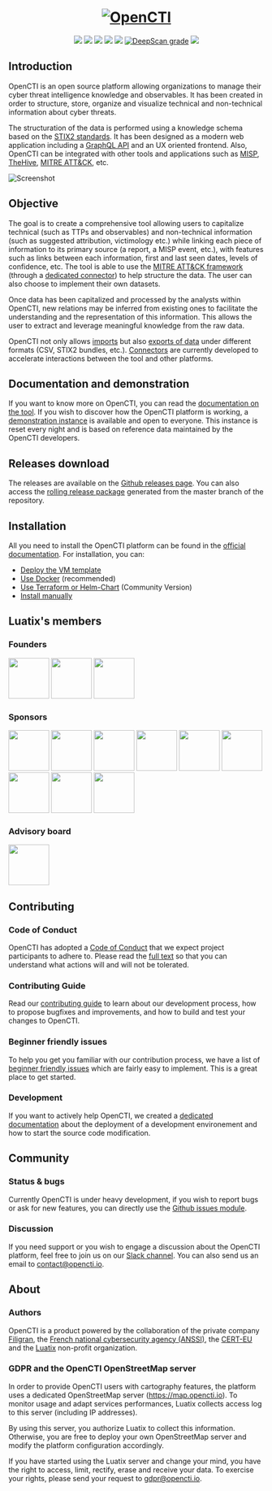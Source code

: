 <h1 align="center">
  <a href="https://www.opencti.io"><img src="https://www.opencti.io/wp-content/uploads/2022/02/logo_github.png" alt="OpenCTI"></a>
</h1>
<p align="center">
  <a href="https://www.opencti.io" alt="Website"><img src="https://img.shields.io/badge/website-opencti.io-blue.svg" /></a>
  <a href="https://luatix.notion.site/OpenCTI-Public-Knowledge-Base-d411e5e477734c59887dad3649f20518" alt="Documentation"><img src="https://img.shields.io/badge/Documentation-Notion-orange.svg" /></a>
  <a href="https://slack.luatix.org" alt="Slack"><img src="https://slack.luatix.org/badge.svg" /></a>
  <a href="https://drone.opencti.io/OpenCTI-Platform/opencti"><img src="https://drone.opencti.io/api/badges/OpenCTI-Platform/opencti/status.svg" /></a>
  <a href="https://codecov.io/gh/OpenCTI-Platform/opencti"><img src="https://codecov.io/gh/OpenCTI-Platform/opencti/graph/badge.svg" /></a>
  <a href="https://deepscan.io/dashboard#view=project&tid=4926&pid=6716&bid=57311"><img src="https://deepscan.io/api/teams/4926/projects/6716/branches/57311/badge/grade.svg" alt="DeepScan grade"></a>
  <a href="https://hub.docker.com/u/opencti" alt="Docker pulls"><img src="https://img.shields.io/docker/pulls/opencti/platform" /></a>
</p>

## Introduction

OpenCTI is an open source platform allowing organizations to manage their cyber threat intelligence knowledge and observables. It has been created in order to structure, store, organize and visualize technical and non-technical information about cyber threats.

The structuration of the data is performed using a knowledge schema based on the [STIX2 standards](https://oasis-open.github.io/cti-documentation/). It has been designed as a modern web application including a [GraphQL API](https://graphql.org) and an UX oriented frontend. Also, OpenCTI can be integrated with other tools and applications such as [MISP](https://github.com/MISP/MISP), [TheHive](https://github.com/TheHive-Project/TheHive), [MITRE ATT&CK](https://github.com/mitre/cti), etc.

![Screenshot](https://www.opencti.io/wp-content/uploads/2022/02/screenshot.png "Screenshot")

## Objective

The goal is to create a comprehensive tool allowing users to capitalize technical (such as TTPs and observables) and non-technical information (such as suggested attribution, victimology etc.) while linking each piece of information to its primary source (a report, a MISP event, etc.), with features such as links between each information, first and last seen dates, levels of confidence, etc. The tool is able to use the [MITRE ATT&CK framework](https://attack.mitre.org) (through a [dedicated connector](https://github.com/OpenCTI-Platform/connectors)) to help structure the data. The user can also choose to implement their own datasets.

Once data has been capitalized and processed by the analysts within OpenCTI, new relations may be inferred from existing ones to facilitate the understanding and the representation of this information. This allows the user to extract and leverage meaningful knowledge from the raw data.

OpenCTI not only allows [imports](https://luatix.notion.site/Import-Export-7dc143dfbb6147b0881080487ed9db33#4ffd142e88ad489abc3370ea8f738a82) but also [exports of data](https://luatix.notion.site/Import-Export-7dc143dfbb6147b0881080487ed9db33#8dfec135e334415fb18f1f169fe89804) under different formats (CSV, STIX2 bundles, etc.). [Connectors](https://luatix.notion.site/OpenCTI-Ecosystem-868329e9fb734fca89692b2ed6087e76) are currently developed to accelerate interactions between the tool and other platforms.

## Documentation and demonstration

If you want to know more on OpenCTI, you can read the [documentation on the tool](https://luatix.notion.site/OpenCTI-Public-Knowledge-Base-d411e5e477734c59887dad3649f20518). If you wish to discover how the OpenCTI platform is working, a [demonstration instance](https://demo.opencti.io) is available and open to everyone. This instance is reset every night and is based on reference data maintained by the OpenCTI developers.

## Releases download

The releases are available on the [Github releases page](https://github.com/OpenCTI-Platform/opencti/releases). You can also access the [rolling release package](https://releases.opencti.io) generated from the master branch of the repository.

## Installation

All you need to install the OpenCTI platform can be found in the [official documentation](https://luatix.notion.site/OpenCTI-Public-Knowledge-Base-d411e5e477734c59887dad3649f20518). For installation, you can:

* [Deploy the VM template](https://luatix.notion.site/Virtual-machine-template-1789b4442b414dbf87f748db51c85aa5)
* [Use Docker](https://luatix.notion.site/Using-Docker-03d5c0592b9d4547800cc9f4ff7be2b8) (recommended)
* [Use Terraform or Helm-Chart](https://luatix.notion.site/Using-Terraform-or-Helm-Chart-Community-Version-05e38d1046f34b998a0bd2873537f8f0) (Community Version)
* [Install manually](https://luatix.notion.site/Manual-deployment-b911beba44234f179841582ab3894bb1)

## Luatix's members

### Founders

<p align="left">
  <a href="https://medium.com/@samuel.hassine" alt="Samuel Hassine"><img src="https://www.luatix.org/wp-content/uploads/2021/10/sam-circle-1.png" width="80" /></a>
  <a href="https://medium.com/@julien.richard" alt="Julien Richard"><img src="https://www.luatix.org/wp-content/uploads/2021/10/julien.png" width="80" /></a>
  <a href="https://www.ssi.gouv.fr" alt="ANSSI"><img src="https://www.luatix.org/wp-content/uploads/2020/04/Anssi.png" width="80" /></a>
</p>

### Sponsors

<p align="left">
  <a href="https://www.intrinsec.com" alt="Intrinsec"><img src="https://www.luatix.org/wp-content/uploads/2020/12/intrinsec.png" width="80" /></a>
  <a href="https://www.thalesgroup.com" alt="Thales"><img src="https://www.luatix.org/wp-content/uploads/2020/04/Thales.png" width="80" /></a>
  <a href="https://www.tanium.com" alt="Tanium"><img src="https://www.luatix.org/wp-content/uploads/2021/01/tanium.png" width="80" /></a>
  <a href="https://www1.nyc.gov/site/cyber/index.page" alt="New York City Cyber Command"><img src="https://www.luatix.org/wp-content/uploads/2020/11/nyc.png" width="80" /></a>
  <a href="https://www.gatewatcher.com" alt="Gatewatcher"><img src="https://www.luatix.org/wp-content/uploads/2021/03/gatewatcher.png" width="80" /></a>
  <a href="https://www.deepwatch.com" alt="deepwatch"><img src="https://www.luatix.org/wp-content/uploads/2021/10/deepwatch.png" width="80" /></a>
  <a href="https://www.aisi.fr" alt="AISI"><img src="https://www.luatix.org/wp-content/uploads/2021/10/aisi.png" width="80" /></a>
  <a href="https://www.hermes.com" alt="Hermès"><img src="https://www.luatix.org/wp-content/uploads/2022/01/hermes.png" width="80" /></a>
  <a href="https://www.aon.com" alt="Aon"><img src="https://www.luatix.org/wp-content/uploads/2022/01/aon.png" width="80" /></a>
</p>

### Advisory board

<p align="left">
  <a href="https://cert.europa.eu" alt="CERT-EU"><img src="https://www.luatix.org/wp-content/uploads/2021/02/certeu.png" width="80" /></a>
</p>

## Contributing

### Code of Conduct

OpenCTI has adopted a [Code of Conduct](CODE_OF_CONDUCT.md) that we expect project participants to adhere to. Please read the [full text](CODE_OF_CONDUCT.md) so that you can understand what actions will and will not be tolerated.

### Contributing Guide

Read our [contributing guide](CONTRIBUTING.md) to learn about our development process, how to propose bugfixes and improvements, and how to build and test your changes to OpenCTI.

### Beginner friendly issues

To help you get you familiar with our contribution process, we have a list of [beginner friendly issues](https://github.com/OpenCTI-Platform/opencti/labels/beginner%20friendly%20issue) which are fairly easy to implement. This is a great place to get started.

### Development

If you want to actively help OpenCTI, we created a [dedicated documentation](https://luatix.notion.site/Environment-setup-606996f36d904fcf8d434c6d0eae4a00) about the deployment of a development environement and how to start the source code modification.

## Community

### Status & bugs

Currently OpenCTI is under heavy development, if you wish to report bugs or ask for new features, you can directly use the [Github issues module](https://github.com/OpenCTI-Platform/opencti/issues).

### Discussion

If you need support or you wish to engage a discussion about the OpenCTI platform, feel free to join us on our [Slack channel](https://slack.luatix.org). You can also send us an email to contact@opencti.io.

## About

### Authors

OpenCTI is a product powered by the collaboration of the private company [Filigran](https://www.filigran.io),  the [French national cybersecurity agency (ANSSI)](https://ssi.gouv.fr), the [CERT-EU](https://cert.europa.eu) and the [Luatix](https://www.luatix.org) non-profit organization.

### GDPR and the OpenCTI OpenStreetMap server

In order to provide OpenCTI users with cartography features, the platform uses a dedicated OpenStreetMap server (https://map.opencti.io). To monitor usage and adapt services performances, Luatix collects access log to this server (including IP addresses).

By using this server, you authorize Luatix to collect this information. Otherwise, you are free to deploy your own OpenStreetMap server and modify the platform configuration accordingly.

If you have started using the Luatix server and change your mind, you have the right to access, limit, rectify, erase and receive your data. To exercise your rights, please send your request to gdpr@opencti.io.
